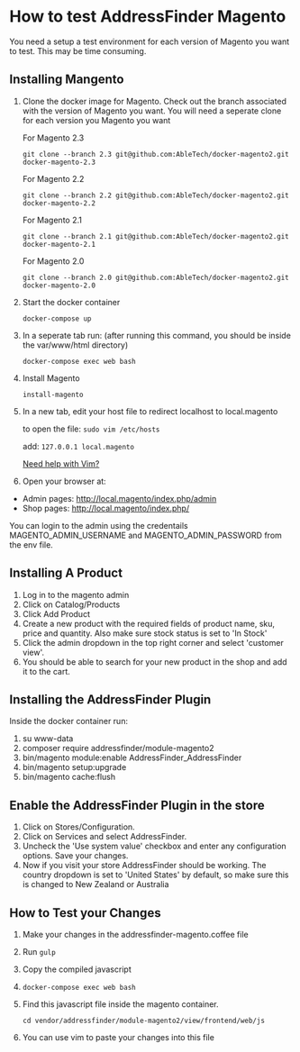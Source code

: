 # How to test AddressFinder Magento
You need a setup a test environment for each version of Magento you want to test. This may be time consuming.

## Installing Mangento

1. Clone the docker image for Magento. Check out the branch associated with the version of Magento you want. You will need a seperate clone
   for each version you Magento you want

   For Magento 2.3

   ``` git clone --branch 2.3 git@github.com:AbleTech/docker-magento2.git docker-magento-2.3 ```

      For Magento 2.2

   ``` git clone --branch 2.2 git@github.com:AbleTech/docker-magento2.git docker-magento-2.2 ```

      For Magento 2.1

   ``` git clone --branch 2.1 git@github.com:AbleTech/docker-magento2.git docker-magento-2.1 ```

      For Magento 2.0

   ``` git clone --branch 2.0 git@github.com:AbleTech/docker-magento2.git docker-magento-2.0 ```

2. Start the docker container

    ``` docker-compose up ```

3. In a seperate tab run: (after running this command, you should be inside the var/www/html directory)

    ``` docker-compose exec web bash ```

4.  Install Magento

    ``` install-magento ```


5. In a new tab, edit your host file to redirect localhost to local.magento
   
   to open the file: ``` sudo vim /etc/hosts ```
   
   add: ``` 127.0.0.1 local.magento ```

   [Need help with Vim?](https://sites.google.com/a/abletech.co.nz/wiki/technology-tips/beginners-guide-to-vim)


8. Open your browser at:

  * Admin pages: http://local.magento/index.php/admin
  * Shop pages: http://local.magento/index.php/

  You can login to the admin using the credentails MAGENTO_ADMIN_USERNAME and MAGENTO_ADMIN_PASSWORD from the env file.


## Installing A Product

1. Log in to the magento admin
2. Click on Catalog/Products
3. Click Add Product
4. Create a new product with the required fields of product name, sku, price and quantity. Also make sure stock status is set to 'In Stock'
5. Click the admin dropdown in the top right corner and select 'customer view'.
6. You should be able to search for your new product in the shop and add it to the cart.


## Installing the AddressFinder Plugin

Inside the docker container run:
1. su www-data
2. composer require addressfinder/module-magento2 
3. bin/magento module:enable AddressFinder_AddressFinder
4. bin/magento setup:upgrade
5. bin/magento cache:flush

## Enable the AddressFinder Plugin in the store

1. Click on Stores/Configuration.
2. Click on Services and select AddressFinder.
3. Uncheck the 'Use system value' checkbox and enter any configuration options. Save your changes.
3. Now if you visit your store AddressFinder should be working. The country dropdown is set to 'United States' by default, so make sure this is changed to New Zealand or Australia

## How to Test your Changes
1. Make your changes in the addressfinder-magento.coffee file
2. Run ```gulp```
3. Copy the compiled javascript
3.  ``` docker-compose exec web bash ```
4. Find this javascript file inside the magento container.

   ``` cd vendor/addressfinder/module-magento2/view/frontend/web/js ```

5. You can use vim to paste your changes into this file










